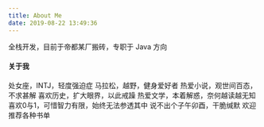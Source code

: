 ```yaml
---
title: About Me
date: 2019-08-22 13:49:36
---
```


全栈开发，目前于帝都某厂搬砖，专职于 Java 方向

#### 关于我
处女座，INTJ，轻度强迫症
马拉松，越野，健身爱好者
热爱小说，观世间百态，不求甚解
喜欢历史，扩大眼界，以此戒躁
热爱文学，本着解惑，奈何越读越无知
喜欢0与1，可惜智力有限，始终无法参透其中
说不出个子午卯酉，干脆缄默
欢迎推荐各种书单